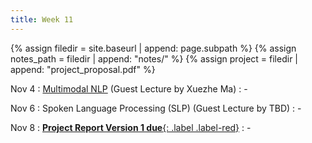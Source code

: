 ```yaml
---
title: Week 11
---
```



{% assign filedir = site.baseurl | append: page.subpath %} 
{% assign notes_path = filedir | append: "notes/" %} 
{% assign project = filedir | append: "project_proposal.pdf" %}

<!--  
Instructions:

INDENTATION COUNTS

Each day should be formatted exactly as follows

Date
: Lessons Covered
  : Reading List
    : In Class Presentations
: **Assignment/Announcement**{: .label}


To add a hyperlink for readings, do it as follows
  : [Example Paper](http://linktopaper.edu)

To make the hyperlink open in a new tab by default
  : [Example Paper](http://linktopaper.edu){:target=_"blank"}

The announcement can be made red for due dates as follows
: **Assignment Due**{: .label .label-red }

11/4: Multimodal
11/6: Speech
11/8: Project V1 Due
-->

Nov 4
: [Multimodal NLP]({{site.baseurl}}assets/files/multimodal.pptx) (Guest Lecture by Xuezhe Ma) 
  : - 

Nov 6
: Spoken Language Processing (SLP) (Guest Lecture by TBD)
  : - 

Nov 8
: [**Project Report Version 1 due**{: .label .label-red}](({{project}}){:target="_blank"})
  : - 
